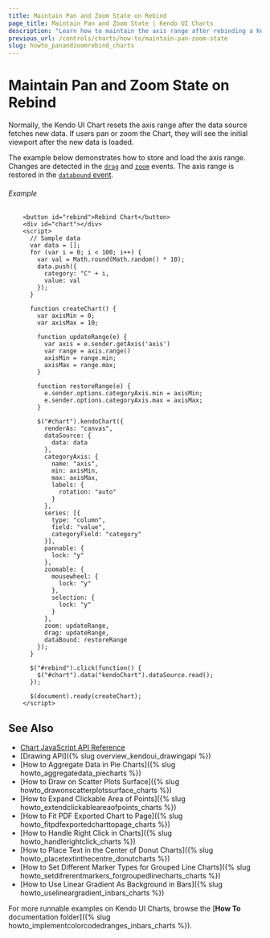 ```yaml
---
title: Maintain Pan and Zoom State on Rebind
page_title: Maintain Pan and Zoom State | Kendo UI Charts
description: "Learn how to maintain the axis range after rebinding a Kendo UI Chart."
previous_url: /controls/charts/how-to/maintain-pan-zoom-state
slug: howto_panandzoomrebind_charts
---
```


# Maintain Pan and Zoom State on Rebind

Normally, the Kendo UI Chart resets the axis range after the data source fetches new data. If users pan or zoom the Chart, they will see the initial viewport after the new data is loaded.

The example below demonstrates how to store and load the axis range. Changes are detected in the [`drag`](/api/javascript/dataviz/ui/chart/events/drag) and [`zoom`](/api/javascript/dataviz/ui/chart/events/zoom) events. The axis range is restored in the [`databound` event](/api/javascript/dataviz/ui/chart/events/databound).

###### Example

```dojo
    <button id="rebind">Rebind Chart</button>
    <div id="chart"></div>
    <script>
      // Sample data
      var data = [];
      for (var i = 0; i < 100; i++) {
        var val = Math.round(Math.random() * 10);
        data.push({
          category: "C" + i,
          value: val
        });
      }

      function createChart() {
        var axisMin = 0;
        var axisMax = 10;

        function updateRange(e) {
          var axis = e.sender.getAxis('axis')
          var range = axis.range()
          axisMin = range.min;
          axisMax = range.max;
        }

        function restoreRange(e) {
          e.sender.options.categoryAxis.min = axisMin;
          e.sender.options.categoryAxis.max = axisMax;
        }

        $("#chart").kendoChart({
          renderAs: "canvas",
          dataSource: {
            data: data
          },
          categoryAxis: {
            name: "axis",
            min: axisMin,
            max: axisMax,
            labels: {
              rotation: "auto"
            }
          },
          series: [{
            type: "column",
            field: "value",
            categoryField: "category"
          }],
          pannable: {
            lock: "y"
          },
          zoomable: {
            mousewheel: {
              lock: "y"
            },
            selection: {
              lock: "y"
            }
          },
          zoom: updateRange,
          drag: updateRange,
          dataBound: restoreRange
        });
      }

      $("#rebind").click(function() {
        $("#chart").data("kendoChart").dataSource.read();
      });

      $(document).ready(createChart);
    </script>
```

## See Also

* [Chart JavaScript API Reference](/api/javascript/dataviz/ui/chart)
* [Drawing API]({% slug overview_kendoui_drawingapi %})
* [How to Aggregate Data in Pie Charts]({% slug howto_aggregatedata_piecharts %})
* [How to Draw on Scatter Plots Surface]({% slug howto_drawonscatterplotssurface_charts %})
* [How to Expand Clickable Area of Points]({% slug howto_extendclickableareaofpoints_charts %})
* [How to Fit PDF Exported Chart to Page]({% slug howto_fitpdfexportedcharttopage_charts %})
* [How to Handle Right Click in Charts]({% slug howto_handlerightclick_charts %})
* [How to Place Text in the Center of Donut Charts]({% slug howto_placetextinthecentre_donutcharts %})
* [How to Set Different Marker Types for Grouped Line Charts]({% slug howto_setdifrerentmarkers_forgroupedlinecharts_charts %})
* [How to Use Linear Gradient As Background in Bars]({% slug howto_uselineargradient_inbars_charts %})

For more runnable examples on Kendo UI Charts, browse the [**How To** documentation folder]({% slug howto_implementcolorcodedranges_inbars_charts %}).
